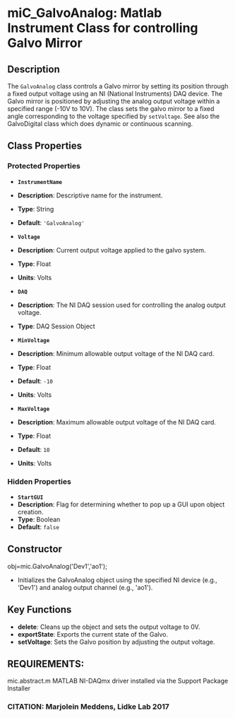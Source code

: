 # miC_GalvoAnalog: Matlab Instrument Class for controlling Galvo Mirror

## Description
The `GalvoAnalog` class controls a Galvo mirror by setting its
position through a fixed output voltage using an NI (National
Instruments) DAQ device. The Galvo mirror is positioned by adjusting
the analog output voltage within a specified range (-10V to 10V).
The class sets the galvo mirror to a fixed angle corresponding to
the voltage specified by `setVoltage`.  See also the GalvoDigital
class which does dynamic or continuous scanning.

## Class Properties

### Protected Properties

- **`InstrumentName`**
- **Description**: Descriptive name for the instrument.
- **Type**: String
- **Default**: `'GalvoAnalog'`

- **`Voltage`**
- **Description**: Current output voltage applied to the galvo system.
- **Type**: Float
- **Units**: Volts

- **`DAQ`**
- **Description**: The NI DAQ session used for controlling the analog output voltage.
- **Type**: DAQ Session Object

- **`MinVoltage`**
- **Description**: Minimum allowable output voltage of the NI DAQ card.
- **Type**: Float
- **Default**: `-10`
- **Units**: Volts

- **`MaxVoltage`**
- **Description**: Maximum allowable output voltage of the NI DAQ card.
- **Type**: Float
- **Default**: `10`
- **Units**: Volts

### Hidden Properties

- **`StartGUI`**
- **Description**: Flag for determining whether to pop up a GUI upon object creation.
- **Type**: Boolean
- **Default**: `false`

## Constructor
obj=mic.GalvoAnalog('Dev1','ao1');
- Initializes the GalvoAnalog object using the specified NI device (e.g., 'Dev1')
and analog output channel (e.g., 'ao1').

## Key Functions
- **delete**: Cleans up the object and sets the output voltage to 0V.
- **exportState**: Exports the current state of the Galvo.
- **setVoltage**: Sets the Galvo position by adjusting the output voltage.

## REQUIREMENTS:
mic.abstract.m
MATLAB NI-DAQmx driver installed via the Support Package Installer

### CITATION: Marjolein Meddens, Lidke Lab 2017

